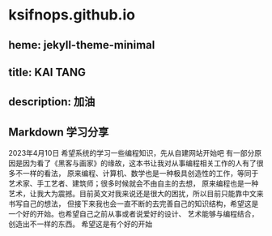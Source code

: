 # ksifnops.github.io

## heme: jekyll-theme-minimal

## title: KAI TANG

## description: 加油

## Markdown 学习分享

2023年4月10日
希望系统的学习一些编程知识，先从自建网站开始吧
有一部分原因是因为看了《黑客与画家》的缘故，这本书让我对从事编程相关工作的人有了很多不一样的看法，
原来编程、计算机、数学也是一种极具创造性的工作，等同于艺术家、手工艺者、建筑师；很多时候就会不由自主的去想，
原来编程也是一种艺术，让我大为震撼。目前英文对我来说还是很大的困扰，所以目前只能靠中文来书写自己的想法，
但接下来我也会一直不断的去完善自己的知识结构，希望这是一个好的开始。也希望自己之前从事或者说爱好的设计、
艺术能够与编程结合，创造出不一样的东西。
希望这是有个好的开始
